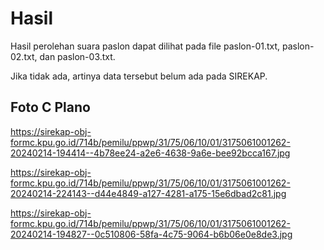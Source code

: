 # Hasil

Hasil perolehan suara paslon dapat dilihat pada file paslon-01.txt, paslon-02.txt, dan paslon-03.txt.

Jika tidak ada, artinya data tersebut belum ada pada SIREKAP.

## Foto C Plano

https://sirekap-obj-formc.kpu.go.id/714b/pemilu/ppwp/31/75/06/10/01/3175061001262-20240214-194414--4b78ee24-a2e6-4638-9a6e-bee92bcca167.jpg

https://sirekap-obj-formc.kpu.go.id/714b/pemilu/ppwp/31/75/06/10/01/3175061001262-20240214-224143--d44e4849-a127-4281-a175-15e6dbad2c81.jpg

https://sirekap-obj-formc.kpu.go.id/714b/pemilu/ppwp/31/75/06/10/01/3175061001262-20240214-194827--0c510806-58fa-4c75-9064-b6b06e0e8de3.jpg
